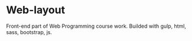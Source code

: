# Web-layout

Front-end part of Web Programming course work.
Builded with gulp, html, sass, bootstrap, js.
